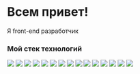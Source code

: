 # Всем привет!
Я front-end разработчик

### Мой стек технологий
<img src="https://img.shields.io/badge/HTML-black?style=for-the-badge&logo=HTML5&logoColor=#E34F26"/> <img src="https://img.shields.io/badge/CSS-black?style=for-the-badge&logo=CSS3&logoColor=blue"/> <img src="https://img.shields.io/badge/SCSS-black?style=for-the-badge&logo=SCSS&logoColor=blue"/> <img src="https://img.shields.io/badge/JavaScript-black?style=for-the-badge&logo=JavaScript&logoColor=#F7DF1E"/> <img src="https://img.shields.io/badge/TypeScript-black?style=for-the-badge&logo=TypeScript&logoColor=#F7DF1E"/> <img src="https://img.shields.io/badge/React-black?style=for-the-badge&logo=React&logoColor=ЦВЕТ ЛОГОТИПА"/> <img src="https://img.shields.io/badge/Next-black?style=for-the-badge&logo=Next&logoColor=white"/> <img src="https://img.shields.io/badge/Redux-black?style=for-the-badge&logo=Redux&logoColor=ЦВЕТ ЛОГОТИПА"/> <img src="https://img.shields.io/badge/Git-black?style=for-the-badge&logo=Git&logoColor=ЦВЕТ ЛОГОТИПА"/> <img src="https://img.shields.io/badge/GitHub-black?style=for-the-badge&logo=GitHub&logoColor=ЦВЕТ ЛОГОТИПА"/> <img src="https://img.shields.io/badge/Webpack-black?style=for-the-badge&logo=Webpack&logoColor=ЦВЕТ ЛОГОТИПА"/> <img src="https://img.shields.io/badge/GitHub-black?style=for-the-badge&logo=GitHub&logoColor=ЦВЕТ ЛОГОТИПА"/> <img src="https://img.shields.io/badge/Vite-black?style=for-the-badge&logo=Vite&logoColor=ЦВЕТ ЛОГОТИПА"/> <img src="https://img.shields.io/badge/GitHub-black?style=for-the-badge&logo=GitHub&logoColor=ЦВЕТ ЛОГОТИПА"/> <img src="https://img.shields.io/badge/TailwindCSS-black?style=for-the-badge&logo=TailwindCSS&logoColor=ЦВЕТ ЛОГОТИПА"/> 
